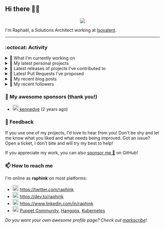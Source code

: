 ## Hi there 👋🏼


<p align="center">
  <a href="https://github.com/ryo-ma/github-profile-trophy"><img src="https://github-profile-trophy.vercel.app/?username=raphink&theme=darkhub&margin-w=15&margin-h=15&no-frame=true&column=5"/></a>
</p>


I'm Raphaël, a Solutions Architect working at [Isovalent](https://github.com/isovalent).

<hr />


### :octocat: Activity

<details>
<summary>👷 What I'm currently working on</summary>

- [raphink/dotfiles](https://github.com/raphink/dotfiles) -  (4 days ago)
- [cilium/proxy](https://github.com/cilium/proxy) - Envoy with Cilium filters (1 week ago)
- [cilium/cilium](https://github.com/cilium/cilium) - eBPF-based Networking, Security, and Observability (2 weeks ago)
- [scraly/developers-conferences-agenda](https://github.com/scraly/developers-conferences-agenda) - This repository list a maximum of tech conferences&#39;s date and CFP in order to help conferences organizers, speakers &amp; attendees (3 weeks ago)
- [cilium/hubble](https://github.com/cilium/hubble) - Hubble - Network, Service &amp; Security Observability for Kubernetes using eBPF (4 weeks ago)
</details>

<details>
<summary>🌱 My latest personal projects</summary>

- [raphink/localhost-run-proxy](https://github.com/raphink/localhost-run-proxy) - 
- [raphink/dotfiles](https://github.com/raphink/dotfiles) - 
- [raphink/applicationsets-demo](https://github.com/raphink/applicationsets-demo) - 
- [raphink/lettres_1870](https://github.com/raphink/lettres_1870) - ✉ Un site publiant une collection de lettres envoyées de Paris en 1870-1871
- [raphink/katacoda-scenarios](https://github.com/raphink/katacoda-scenarios) - Katacoda Scenarios
</details>

<details>
<summary>🔭 Latest releases of projects I've contributed to</summary>

- [argoproj/argo-helm](https://github.com/argoproj/argo-helm) ([argo-rollouts-2.17.0](https://github.com/argoproj/argo-helm/releases/tag/argo-rollouts-2.17.0), 3 days ago) - ArgoProj Helm Charts
- [cilium/cilium](https://github.com/cilium/cilium) ([v1.11.6](https://github.com/cilium/cilium/releases/tag/v1.11.6), 5 days ago) - eBPF-based Networking, Security, and Observability
- [puppetlabs/puppetserver-helm-chart](https://github.com/puppetlabs/puppetserver-helm-chart) ([v6.1.0](https://github.com/puppetlabs/puppetserver-helm-chart/releases/tag/v6.1.0), 1 week ago) -  The Helm Chart for Puppet Server
- [camptocamp/devops-stack](https://github.com/camptocamp/devops-stack) ([v0.57.0](https://github.com/camptocamp/devops-stack/releases/tag/v0.57.0), 3 weeks ago) - 🌊 An all-in-one Kubernetes ☸ stack using ArgoCD 🐙 and Terraform as base components
- [camptocamp/terraboard](https://github.com/camptocamp/terraboard) ([v2.2.0](https://github.com/camptocamp/terraboard/releases/tag/v2.2.0), 3 weeks ago) - :earth_africa: :clipboard:  A web dashboard to inspect Terraform States 
</details>

<details>
<summary>🔨 Latest Pull Requests I've proposed</summary>

- [docs(README): fix small typo](https://github.com/cilium/proxy/pull/73) on [cilium/proxy](https://github.com/cilium/proxy) (1 week ago)
- [docs(MAINTAINERS): fix link to commit_access.rst](https://github.com/cilium/cilium/pull/20081) on [cilium/cilium](https://github.com/cilium/cilium) (2 weeks ago)
</details>

<details>
<summary>📜 My recent blog posts</summary>

- [Towards a Modular DevOps Stack](https://dev.to/camptocamp-ops/towards-a-modular-devops-stack-257c) (3 months ago)
- [A 15-year Puppet Journey](https://dev.to/raphink/a-15-year-puppet-journey-4o39) (4 months ago)
- [How to allow dynamic Terraform Provider Configuration](https://dev.to/camptocamp-ops/how-to-allow-dynamic-terraform-provider-configuration-20ik) (1 year ago)
- [March Cloud Native Romandie Meetup](https://dev.to/camptocamp-ops/march-cloud-native-romandie-meetup-o2f) (1 year ago)
- [Immutability &amp; loose coupling: a match made in heaven](https://dev.to/camptocamp-ops/immutability-loose-coupling-a-match-made-in-heaven-37kl) (1 year ago)
</details>

<details>
<summary>👥 My recent followers</summary>

- [<img src="https://avatars.githubusercontent.com/u/97345885?u=26fbe5b027bfc7c2093cc6a52726a9c9511eeedf&amp;v=4" height="20"/> Gangster0312](https://github.com/Gangster0312)
- [<img src="https://avatars.githubusercontent.com/u/3199463?u=f893db5fca3d75cb18aa2f0f178b76907ab2bf1b&amp;v=4" height="20"/> lambdanis](https://github.com/lambdanis)
- [<img src="https://avatars.githubusercontent.com/u/17404140?v=4" height="20"/> davidphay](https://github.com/davidphay)
- [<img src="https://avatars.githubusercontent.com/u/105554955?u=ae922f99e18e5fe6975ec093758e9dc96799841c&amp;v=4" height="20"/> barnesbruce](https://github.com/barnesbruce)
- [<img src="https://avatars.githubusercontent.com/u/1400401?u=cb454908819864903b4b83d2b05ea2db1af41019&amp;v=4" height="20"/> chancez](https://github.com/chancez)
</details>


### 💚 My awesome sponsors (thank you!)

- [<img src="https://avatars.githubusercontent.com/u/1110127?v=4" height="20"/> kennedye](https://github.com/kennedye) (2 years ago)


### 💬 Feedback

If you use one of my projects, I'd love to hear from you!
Don't be shy and let me know what you liked and what needs being improved.
Got an issue? Open a ticket, I don't bite and will try my best to help!

If you appreciate my work, you can also [sponsor me 💚](https://github.com/sponsors/raphink) on GitHub!


### 📫 How to reach me

I'm online as **raphink** on most platforms:

- <img src="https://raw.githubusercontent.com/FortAwesome/Font-Awesome/master/svgs/brands/twitter.svg" width="20" alt="Twitter" /> https://twitter.com/raphink
- <img src="https://raw.githubusercontent.com/FortAwesome/Font-Awesome/master/svgs/brands/dev.svg" width="20" alt="Blog" /> https://dev.to/raphink
- <img src="https://raw.githubusercontent.com/FortAwesome/Font-Awesome/master/svgs/brands/linkedin.svg" width="20" alt="LinkedIn" /> https://www.linkedin.com/in/raphink
- <img src="https://raw.githubusercontent.com/FortAwesome/Font-Awesome/master/svgs/brands/slack.svg" width="20" alt="Slack" /> [Puppet Community](https://slack.puppet.com/), [Hangops](https://signup.hangops.com/), [Kubernetes](https://slack.k8s.io/)

*Do you want your own awesome profile page? Check out [markscribe](https://github.com/muesli/markscribe)!*
